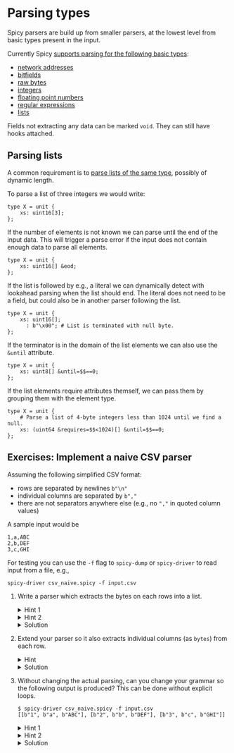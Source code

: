 # Parsing types

Spicy parsers are build up from smaller parsers, at the lowest level from basic
types present in the input.

Currently Spicy [supports parsing for the following basic
types](https://docs.zeek.org/projects/spicy/en/latest/programming/parsing.html#parsing-types):

- [network
  addresses](https://docs.zeek.org/projects/spicy/en/latest/programming/parsing.html#address)
- [bitfields](https://docs.zeek.org/projects/spicy/en/latest/programming/parsing.html#bitfield)
- [raw bytes](https://docs.zeek.org/projects/spicy/en/latest/programming/parsing.html#bytes)
- [integers](https://docs.zeek.org/projects/spicy/en/latest/programming/parsing.html#integer)
- [floating point
  numbers](https://docs.zeek.org/projects/spicy/en/latest/programming/parsing.html#real)
- [regular expressions](https://docs.zeek.org/projects/spicy/en/latest/programming/parsing.html#regular-expression)
- [lists](https://docs.zeek.org/projects/spicy/en/latest/programming/parsing.html#vector)

Fields not extracting any data can be marked `void`. They can still have hooks attached.

## Parsing lists

A common requirement is to [parse lists of the same
type](https://docs.zeek.org/projects/spicy/en/latest/programming/parsing.html#vector),
possibly of dynamic length.

To parse a list of three integers we would write:

```spicy
type X = unit {
    xs: uint16[3];
};
```

If the number of elements is not known we can parse until the end of the input
data. This will trigger a parse error if the input does not contain enough data
to parse all elements.

```spicy
type X = unit {
    xs: uint16[] &eod;
};
```

If the list is followed by e.g., a literal we can dynamically detect with
lookahead parsing when the list should end. The literal does not need to be a
field, but could also be in another parser following the list.

```spicy
type X = unit {
    xs: uint16[];
      : b"\x00"; # List is terminated with null byte.
};
```

If the terminator is in the domain of the list elements we can also use the
`&until` attribute.

```spicy
type X = unit {
    xs: uint8[] &until=$$==0;
};
```

If the list elements require attributes themself, we can pass them by grouping
them with the element type.

```spicy
type X = unit {
    # Parse a list of 4-byte integers less than 1024 until we find a null.
    xs: (uint64 &requires=$$<1024)[] &until=$$==0;
};
```

## Exercises: Implement a naive CSV parser

Assuming the following simplified CSV format:

- rows are separated by newlines `b"\n"`
- individual columns are separated by `b","`
- there are not separators anywhere else (e.g., no `","` in quoted column values)

A sample input would be

```csv
1,a,ABC
2,b,DEF
3,c,GHI
```

For testing you can use the `-f` flag to `spicy-dump` or `spicy-driver` to read
input from a file, e.g.,

```console
spicy-driver csv_naive.spicy -f input.csv
```

1. Write a parser which extracts the bytes on each rows into a list.

   <details>
    <summary>Hint 1</summary>

    You top-level parser should contain a list of rows which has unspecified length.
   </details>

   <details>
    <summary>Hint 2</summary>

    Define a new parser for a row which parses `bytes` until it finds a newline
    and consumes it.
   </details>

   <details>
    <summary>Solution</summary>

    ```spicy
    module csv_naive;

    public type CSV = unit {
        rows: Row[];
    };

    type Row = unit {
        data: bytes &until=b"\n";
    };
    ```

   </details>

2. Extend your parser so it also extracts individual columns (as `bytes`) from
   each row.

   <details>
    <summary>Hint</summary>

    The [`&convert`
    attribute](https://docs.zeek.org/projects/spicy/en/latest/programming/parsing.html#on-the-fly-type-conversion-with-convert)
    allows changing the value and/or type of a field after it has been
    extracted. This allows you to split the row data into columns.

   Is there a builtin function which splits your row data at a separator
   (consuming the iterator)? Functions on `bytes` are documented
   [here](https://docs.zeek.org/projects/spicy/en/latest/programming/language/types.html#bytes).
   You can access the currently extracted data via `$$`.
   </details>

   <details>
   <summary>Solution</summary>

   ```spicy
   module csv_naive;

   public type CSV = unit {
       rows: Row[];
   };

   type Row = unit {
       cols: bytes &until=b"\n" &convert=$$.split(b",");
   };
   ```

   </details>

3. Without changing the actual parsing, can you change your grammar so the
   following output is produced? This can be done without explicit loops.

   ```console
   $ spicy-driver csv_naive.spicy -f input.csv
   [[b"1", b"a", b"ABC"], [b"2", b"b", b"DEF"], [b"3", b"c", b"GHI"]]
   ```

   <details>
    <summary>Hint 1</summary>

    You could add a unit hook for your top-level unit which prints the rows.

    ```spicy
    on CSV::%done {
        print self.rows;
    }
    ```

    Since `rows` is a list of units you still need to massage its data though ...
   </details>

   <details>
    <summary>Hint 2</summary>

    You can use a unit `&convert` attribute on your row type to transform it to
    its row data.
   </details>

   <details>
    <summary>Solution</summary>

   ```spicy
   module csv_naive;

   public type CSV = unit {
       rows: Row[];
   };

   type Row = unit {
       data: bytes &until=b"\n" &convert=$$.split(b",");
   } &convert=self.data;

   on CSV::%done {
       print self.rows;
   }
   ```

   </details>
